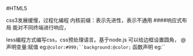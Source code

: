 #HTML5

css3发展缓慢，过程化编程
内核前缀：表示先进性，表示不通用
####响应式布局
能对不同终端进行响应，

less编程方式编写css，css预处理语言。基于node.js
可以给边框设置圆角，
@声明变量:赋值
eg:`@color:#999;``background:@color;`
函数声明
eg:``